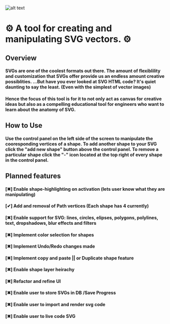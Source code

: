 
![alt text](https://svgtinkerassets.s3.amazonaws.com/svgtinkerbannerlogolargewhite2.png)

#  :gear: A tool for creating and manipulating SVG vectors. :gear:

## Overview
#### SVGs are one of the coolest formats out there. The amount of flexiblility and customization that SVGs offer provide us an endless amount creative possiblities. ...But have you ever looked at SVG HTML code? It's quiet daunting to say the least. (Even with the simplest of vector images)

#### Hence the focus of this tool is for it to not only act as canvas for creative ideas but also as a compelling educational tool for engineers who want to learn about the anatomy of SVG.

## How to Use
#### Use the control panel on the left side of the screen to manipulate the cooresponding vertices of a shape. To add another shape to your SVG click the "add new shape" button above the control panel. To remove a particular shape click the "-" icon located at the top right of every shape in the control panel.

## Planned features
#### [✖] Enable shape-highlighting on activation (lets user know what they are manipulating)
#### [✔] Add and removal of Path vertices (Each shape has 4 currently)
#### [✖] Enable support for SVG: lines, circles, elipses, polygons, polylines, text, dropshadows, blur effects and filters   
#### [✖] Implement color selection for shapes
#### [✖] Implement Undo/Redo changes made
#### [✖] Implement copy and paste || or Duplicate shape feature
#### [✖] Enable shape layer heirachy
#### [✖] Refactor and refine UI
#### [✖] Enable user to store SVGs in DB /Save Progress 
#### [✖] Enable user to import and render svg code
#### [✖] Enable user to live code SVG





